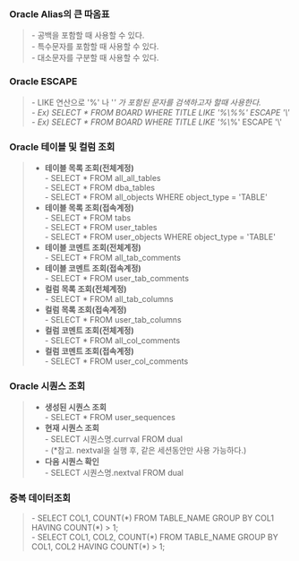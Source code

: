 ### Oracle Alias의 큰 따옴표 
> \- 공백을 포함할 때 사용할 수 있다.   
> \- 특수문자를 포함할 때 사용할 수 있다.   
> \- 대소문자를 구분할 때 사용할 수 있다.   



### Oracle ESCAPE
> \- LIKE 연산으로 '%' 나 '_' 가 포함된 문자를 검색하고자 할때 사용한다.   
> \- Ex) SELECT * FROM BOARD WHERE TITLE LIKE '%\\%%' ESCAPE '\\'   
> \- Ex) SELECT * FROM BOARD WHERE TITLE LIKE '%\\_%' ESCAPE '\\'   



### Oracle 테이블 및 컬럼 조회
> - **테이블 목록 조회(전체계정)**   
>   \- SELECT * FROM all_all_tables   
>   \- SELECT * FROM dba_tables   
>   \- SELECT * FROM all_objects WHERE object_type = 'TABLE'   
> - **테이블 목록 조회(접속계정)**   
>   \- SELECT * FROM tabs   
>   \- SELECT * FROM user_tables   
>   \- SELECT * FROM user_objects WHERE object_type = 'TABLE'   
> - **테이블 코멘트 조회(전체계정)**   
>   \- SELECT * FROM all_tab_comments   
> - **테이블 코멘트 조회(접속계정)**   
>   \- SELECT * FROM user_tab_comments   
> - **컬럼 목록 조회(전체계정)**   
>   \- SELECT * FROM all_tab_columns   
> - **컬럼 목록 조회(접속계정)**   
>   \- SELECT * FROM user_tab_columns   
> - **컬럼 코멘트 조회(전체계정)**   
>   \- SELECT * FROM all_col_comments   
> - **컬럼 코멘트 조회(접속계정)**   
>   \- SELECT * FROM user_col_comments   



### Oracle 시퀀스 조회
> - **생성된 시퀀스 조회**   
>   \- SELECT * FROM user_sequences   
> - **현재 시퀀스 조회**   
>   \- SELECT 시퀀스명.currval FROM dual   
>   \- (*참고. nextval을 실행 후, 같은 세션동안만 사용 가능하다.)   
> - **다음 시퀀스 확인**   
>   \- SELECT 시퀀스명.nextval FROM dual   



### 중복 데이터조회
> \- SELECT COL1, COUNT(\*) FROM TABLE_NAME GROUP BY COL1 HAVING COUNT(\*) > 1;   
> \- SELECT COL1, COL2, COUNT(\*) FROM TABLE_NAME GROUP BY COL1, COL2 HAVING COUNT(\*) > 1;   
